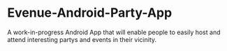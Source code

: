 # Evenue-Android-Party-App
A work-in-progress Android App that will enable people to easily host and attend interesting partys and events in their vicinity.
